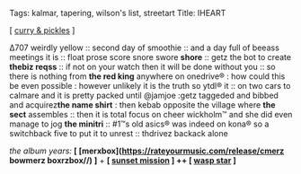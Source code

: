 Tags: kalmar, tapering, wilson's list, streetart 
Title: IHEART 
  
[ [curry & pickles](https://maps.app.goo.gl/SW4csUgAc2FfKrJP6) ]

∆707 weirdly yellow :: second day of smoothie :: and a day full of beeass meetings it is :: float prose score snore swore **shore** :: getz the bot to create **thebiz reqss** :: if not on your watch then it will be done without you :: so there is nothing from **the red king** anywhere on onedrive® : how could this be even possible : however unlikely it is the truth so ytdl® it :: on two cars to calmare and it is pretty packed until @jamjoe :getz taggeded and bibbed and acquirez**the name shirt** : then kebab opposite the village where **the sect** assembles :: then it is total focus on cheer wickholm™ and she did even manage to jog **the minitri** :: #1™s old asics® was indeed on kona® so a switchback five to put it to unrest :: thdrivez backack alone
  
_the album years:_ **[ [merxbox](https://rateyourmusic.com/release/cmerz bowmerz boxrzbox//) ]** + **[ [sunset mission](https://rateyourmusic.com/release/album/bohren-and-der-club-of-gore/sunset-mission/) ] ++ [ [wasp star](https://rateyourmusic.com/release/album/xtc/wasp-star-apple-venus-volume-2/) ]**  
